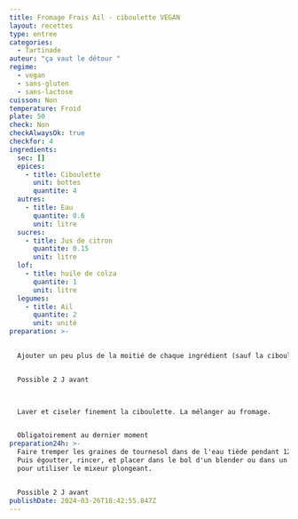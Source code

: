 ```yaml
---
title: Fromage Frais Ail - ciboulette VEGAN
layout: recettes
type: entree
categories:
  - Tartinade
auteur: "ça vaut le détour "
regime:
  - vegan
  - sans-gluten
  - sans-lactose
cuisson: Non
temperature: Froid
plate: 50
check: Non
checkAlwaysOk: true
checkfor: 4
ingredients:
  sec: []
  epices:
    - title: Ciboulette
      unit: bottes
      quantite: 4
  autres:
    - title: Eau
      quantite: 0.6
      unit: litre
  sucres:
    - title: Jus de citron
      quantite: 0.15
      unit: litre
  lof:
    - title: huile de colza
      quantite: 1
      unit: litre
  legumes:
    - title: Ail
      quantite: 2
      unit: unité
preparation: >-
  

  Ajouter un peu plus de la moitié de chaque ingrédient (sauf la ciboulette), et mixer correctement. Goutter, et rajouter chaque ingrédient petit à petit pour qu'il y ait le bon dosage d'ail, de gras, d'acidité, et la bonne texture avec l'eau. Saler au gout.


  Possible 2 J avant

   

  Laver et ciseler finement la ciboulette. La mélanger au fromage.


  Obligatoirement au dernier moment
preparation24h: >-
  Faire tremper les graines de tournesol dans de l'eau tiède pendant 12 heures.
  Puis égoutter, rincer, et placer dans le bol d'un blender ou dans un récipient
  pour utiliser le mixeur plongeant.


  Possible 2 J avant
publishDate: 2024-03-26T18:42:55.847Z
---
```

